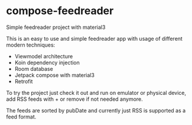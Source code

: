 # compose-feedreader
Simple feedreader project with material3

This is an easy to use and simple feedreader app with usage of different modern techniques:

- Viewmodel architecture
- Koin dependency injection
- Room database
- Jetpack compose with material3
- Retrofit

To try the project just check it out and run on emulator or physical device, add RSS feeds with +
or remove if not needed anymore. 

The feeds are sorted by pubDate and currently just RSS is supported as a feed format.
